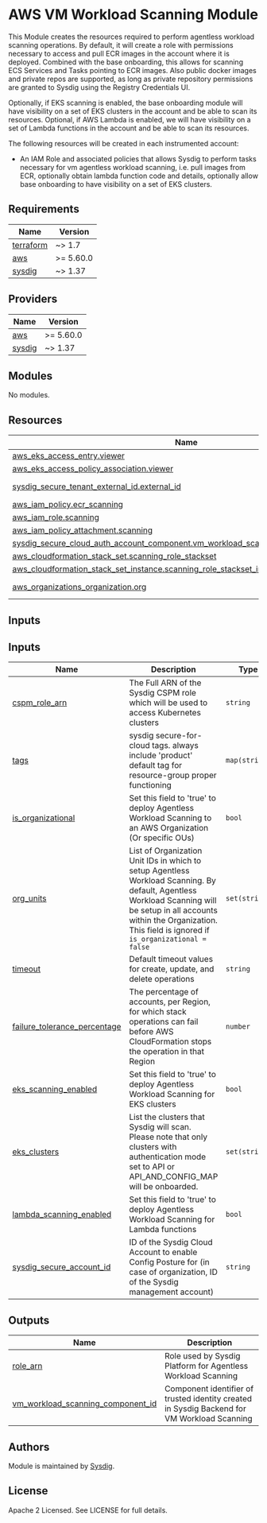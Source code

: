 # AWS VM Workload Scanning Module

This Module creates the resources required to perform agentless workload scanning operations.
By default, it will create a role with permissions necessary to access and pull ECR images in the account where it is deployed. 
Combined with the base onboarding, this allows for scanning ECS Services and Tasks pointing to ECR images.
Also public docker images and private repos are supported, as long as private repository permissions are granted to Sysdig using the Registry Credentials UI.

Optionally, if EKS scanning is enabled, the base onboarding module will have visibility on a set of EKS clusters in the account and be able to scan its resources.
Optional, if AWS Lambda is enabled, we will have visibility on a set of Lambda functions in the account and be able to scan its resources.

The following resources will be created in each instrumented account:
- An IAM Role and associated policies that allows Sysdig to perform tasks necessary for vm agentless workload scanning, i.e.
pull images from ECR, optionally obtain lambda function code and details, optionally allow base onboarding to have visibility on a set of EKS clusters.

<!-- BEGINNING OF PRE-COMMIT-TERRAFORM DOCS HOOK -->
## Requirements

| Name                                                                      | Version   |
|---------------------------------------------------------------------------|-----------|
| <a name="requirement_terraform"></a> [terraform](#requirement\_terraform) | ~> 1.7    |
| <a name="requirement_aws"></a> [aws](#requirement\_aws)                   | >= 5.60.0 |
| <a name="requirement_sysdig"></a> [sysdig](#requirement\_sysdig)          | ~> 1.37   |

## Providers

| Name                                                       | Version  |
|------------------------------------------------------------|----------|
| <a name="provider_aws"></a> [aws](#provider\_aws)          | >= 5.60.0 |
| <a name="provider_sysdig"></a> [sysdig](#provider\_sysdig) | ~> 1.37  |

## Modules

No modules.

## Resources

| Name | Type |
|------|------|
| [aws_eks_access_entry.viewer](https://registry.terraform.io/providers/hashicorp/aws/latest/docs/resources/eks_access_entry) | resource |
| [aws_eks_access_policy_association.viewer](https://registry.terraform.io/providers/hashicorp/aws/latest/docs/resources/eks_access_policy_association) | resource |
| [sysdig_secure_tenant_external_id.external_id](https://registry.terraform.io/providers/sysdig/sysdig/latest/docs/data-sources/tenant_external_id) | data source |
| [aws_iam_policy.ecr_scanning](https://registry.terraform.io/providers/hashicorp/aws/latest/docs/resources/iam_policy) | resource |
| [aws_iam_role.scanning](https://registry.terraform.io/providers/hashicorp/aws/latest/docs/resources/iam_role) | resource |
| [aws_iam_policy_attachment.scanning](https://registry.terraform.io/providers/hashicorp/aws/latest/docs/resources/iam_policy_attachment) | resource |
| [sysdig_secure_cloud_auth_account_component.vm_workload_scanning_account_component](https://registry.terraform.io/providers/sysdig/sysdig/latest/docs/resources/cloud_auth_account_component) | resource |
| [aws_cloudformation_stack_set.scanning_role_stackset](https://registry.terraform.io/providers/hashicorp/aws/latest/docs/resources/cloudformation_stack_set) | resource |
| [aws_cloudformation_stack_set_instance.scanning_role_stackset_instance](https://registry.terraform.io/providers/hashicorp/aws/latest/docs/resources/cloudformation_stack_set_instance) | resource |
| [aws_organizations_organization.org](https://registry.terraform.io/providers/hashicorp/aws/latest/docs/data-sources/organizations_organization) | data source |


## Inputs

## Inputs

| Name | Description | Type | Default | Required |
|------|-------------|------|---------|:--------:|
| <a name="input_cspm_role_arn"></a> [cspm_role_arn](#input_cspm_role_arn) | The Full ARN of the Sysdig CSPM role which will be used to access Kubernetes clusters | `string` | n/a | yes |
| <a name="input_tags"></a> [tags](#input_tags) | sysdig secure-for-cloud tags. always include 'product' default tag for resource-group proper functioning | `map(string)` | <pre>{<br>"product": "sysdig-secure-for-cloud"<br>}</pre> | no |
| <a name="input_is_organizational"></a> [is_organizational](#input_is_organizational) | Set this field to 'true' to deploy Agentless Workload Scanning to an AWS Organization (Or specific OUs) | `bool` | `false` | no |
| <a name="input_org_units"></a> [org_units](#input_org_units) | List of Organization Unit IDs in which to setup Agentless Workload Scanning. By default, Agentless Workload Scanning will be setup in all accounts within the Organization. This field is ignored if `is_organizational = false` | `set(string)` | `[]` | no |
| <a name="input_timeout"></a> [timeout](#input_timeout) | Default timeout values for create, update, and delete operations | `string` | `"30m"` | no |
| <a name="input_failure_tolerance_percentage"></a> [failure_tolerance_percentage](#input_failure_tolerance_percentage) | The percentage of accounts, per Region, for which stack operations can fail before AWS CloudFormation stops the operation in that Region | `number` | `90` | no |
| <a name="input_eks_scanning_enabled"></a> [eks_scanning_enabled](#input_eks_scanning_enabled) | Set this field to 'true' to deploy Agentless Workload Scanning for EKS clusters | `bool` | `false` | no |
| <a name="input_eks_clusters"></a> [eks_clusters](#input_eks_clusters) | List the clusters that Sysdig will scan. Please note that only clusters with authentication mode set to API or API_AND_CONFIG_MAP will be onboarded. | `set(string)` | `[]` | no |
| <a name="input_lambda_scanning_enabled"></a> [lambda_scanning_enabled](#input_lambda_scanning_enabled) | Set this field to 'true' to deploy Agentless Workload Scanning for Lambda functions | `bool` | `false` | no |
| <a name="input_sysdig_secure_account_id"></a> [sysdig_secure_account_id](#input_sysdig_secure_account_id) | ID of the Sysdig Cloud Account to enable Config Posture for (in case of organization, ID of the Sysdig management account) | `string` | n/a | yes |

## Outputs

| Name | Description |
|------|-------------|
| <a name="output_role_arn"></a> [role_arn](#output_role_arn) | Role used by Sysdig Platform for Agentless Workload Scanning |
| <a name="output_vm_workload_scanning_component_id"></a> [vm_workload_scanning_component_id](#output_vm_workload_scanning_component_id) | Component identifier of trusted identity created in Sysdig Backend for VM Workload Scanning |

<!-- END OF PRE-COMMIT-TERRAFORM DOCS HOOK -->

## Authors

Module is maintained by [Sysdig](https://sysdig.com).

## License

Apache 2 Licensed. See LICENSE for full details.
